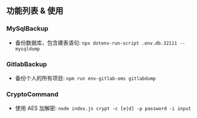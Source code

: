 ## 功能列表 & 使用
### MySqlBackup
- 备份数据库，包含建表语句: `npx dotenv-run-script .env.db.32111 -- mysqldump`

### GitlabBackup
- 备份个人的所有项目: `npm run env-gitlab-oms gitlabdump`

### CryptoCommand
- 使用 AES 加解密: `node index.js crypt -c [e|d] -p password -i input`